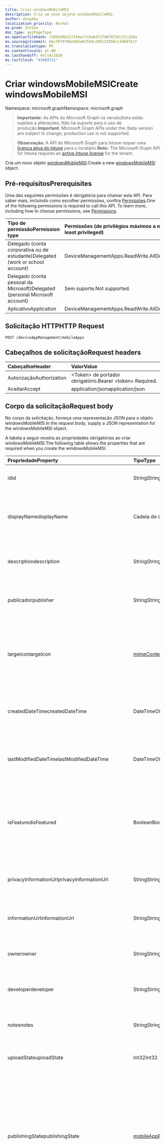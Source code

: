 ```yaml
---
title: Criar windowsMobileMSI
description: Cria um novo objeto windowsMobileMSI.
author: dougeby
localization_priority: Normal
ms.prod: Intune
doc_type: apiPageType
ms.openlocfilehash: f2092d6b227144ec7c6a6df27d6f8f28c27c2b8a
ms.sourcegitcommit: bbcf074f0be9d5e02f84c290122850cc5968fb1f
ms.translationtype: MT
ms.contentlocale: pt-BR
ms.lasthandoff: 04/14/2020
ms.locfileid: "43403711"
---
```

# <a name="create-windowsmobilemsi"></a><span data-ttu-id="ad15a-103">Criar windowsMobileMSI</span><span class="sxs-lookup"><span data-stu-id="ad15a-103">Create windowsMobileMSI</span></span>

<span data-ttu-id="ad15a-104">Namespace: microsoft.graph</span><span class="sxs-lookup"><span data-stu-id="ad15a-104">Namespace: microsoft.graph</span></span>

> <span data-ttu-id="ad15a-105">**Importante:** As APIs do Microsoft Graph na versão/beta estão sujeitas a alterações; Não há suporte para o uso de produção.</span><span class="sxs-lookup"><span data-stu-id="ad15a-105">**Important:** Microsoft Graph APIs under the /beta version are subject to change; production use is not supported.</span></span>

> <span data-ttu-id="ad15a-106">**Observação:** A API do Microsoft Graph para Intune requer uma [licença ativa do Intune](https://go.microsoft.com/fwlink/?linkid=839381) para o locatário.</span><span class="sxs-lookup"><span data-stu-id="ad15a-106">**Note:** The Microsoft Graph API for Intune requires an [active Intune license](https://go.microsoft.com/fwlink/?linkid=839381) for the tenant.</span></span>

<span data-ttu-id="ad15a-107">Cria um novo objeto [windowsMobileMSI](../resources/intune-apps-windowsmobilemsi.md).</span><span class="sxs-lookup"><span data-stu-id="ad15a-107">Create a new [windowsMobileMSI](../resources/intune-apps-windowsmobilemsi.md) object.</span></span>

## <a name="prerequisites"></a><span data-ttu-id="ad15a-108">Pré-requisitos</span><span class="sxs-lookup"><span data-stu-id="ad15a-108">Prerequisites</span></span>
<span data-ttu-id="ad15a-p101">Uma das seguintes permissões é obrigatória para chamar esta API. Para saber mais, incluindo como escolher permissões, confira [Permissões](/graph/permissions-reference).</span><span class="sxs-lookup"><span data-stu-id="ad15a-p101">One of the following permissions is required to call this API. To learn more, including how to choose permissions, see [Permissions](/graph/permissions-reference).</span></span>

|<span data-ttu-id="ad15a-111">Tipo de permissão</span><span class="sxs-lookup"><span data-stu-id="ad15a-111">Permission type</span></span>|<span data-ttu-id="ad15a-112">Permissões (de privilégios máximos a mínimos)</span><span class="sxs-lookup"><span data-stu-id="ad15a-112">Permissions (from most to least privileged)</span></span>|
|:---|:---|
|<span data-ttu-id="ad15a-113">Delegado (conta corporativa ou de estudante)</span><span class="sxs-lookup"><span data-stu-id="ad15a-113">Delegated (work or school account)</span></span>|<span data-ttu-id="ad15a-114">DeviceManagementApps.ReadWrite.All</span><span class="sxs-lookup"><span data-stu-id="ad15a-114">DeviceManagementApps.ReadWrite.All</span></span>|
|<span data-ttu-id="ad15a-115">Delegado (conta pessoal da Microsoft)</span><span class="sxs-lookup"><span data-stu-id="ad15a-115">Delegated (personal Microsoft account)</span></span>|<span data-ttu-id="ad15a-116">Sem suporte.</span><span class="sxs-lookup"><span data-stu-id="ad15a-116">Not supported.</span></span>|
|<span data-ttu-id="ad15a-117">Aplicativo</span><span class="sxs-lookup"><span data-stu-id="ad15a-117">Application</span></span>|<span data-ttu-id="ad15a-118">DeviceManagementApps.ReadWrite.All</span><span class="sxs-lookup"><span data-stu-id="ad15a-118">DeviceManagementApps.ReadWrite.All</span></span>|

## <a name="http-request"></a><span data-ttu-id="ad15a-119">Solicitação HTTP</span><span class="sxs-lookup"><span data-stu-id="ad15a-119">HTTP Request</span></span>
<!-- {
  "blockType": "ignored"
}
-->
``` http
POST /deviceAppManagement/mobileApps
```

## <a name="request-headers"></a><span data-ttu-id="ad15a-120">Cabeçalhos de solicitação</span><span class="sxs-lookup"><span data-stu-id="ad15a-120">Request headers</span></span>
|<span data-ttu-id="ad15a-121">Cabeçalho</span><span class="sxs-lookup"><span data-stu-id="ad15a-121">Header</span></span>|<span data-ttu-id="ad15a-122">Valor</span><span class="sxs-lookup"><span data-stu-id="ad15a-122">Value</span></span>|
|:---|:---|
|<span data-ttu-id="ad15a-123">Autorização</span><span class="sxs-lookup"><span data-stu-id="ad15a-123">Authorization</span></span>|<span data-ttu-id="ad15a-124">&lt;Token&gt; de portador obrigatório.</span><span class="sxs-lookup"><span data-stu-id="ad15a-124">Bearer &lt;token&gt; Required.</span></span>|
|<span data-ttu-id="ad15a-125">Aceitar</span><span class="sxs-lookup"><span data-stu-id="ad15a-125">Accept</span></span>|<span data-ttu-id="ad15a-126">application/json</span><span class="sxs-lookup"><span data-stu-id="ad15a-126">application/json</span></span>|

## <a name="request-body"></a><span data-ttu-id="ad15a-127">Corpo da solicitação</span><span class="sxs-lookup"><span data-stu-id="ad15a-127">Request body</span></span>
<span data-ttu-id="ad15a-128">No corpo da solicitação, forneça uma representação JSON para o objeto windowsMobileMSI.</span><span class="sxs-lookup"><span data-stu-id="ad15a-128">In the request body, supply a JSON representation for the windowsMobileMSI object.</span></span>

<span data-ttu-id="ad15a-129">A tabela a seguir mostra as propriedades obrigatórias ao criar windowsMobileMSI.</span><span class="sxs-lookup"><span data-stu-id="ad15a-129">The following table shows the properties that are required when you create the windowsMobileMSI.</span></span>

|<span data-ttu-id="ad15a-130">Propriedade</span><span class="sxs-lookup"><span data-stu-id="ad15a-130">Property</span></span>|<span data-ttu-id="ad15a-131">Tipo</span><span class="sxs-lookup"><span data-stu-id="ad15a-131">Type</span></span>|<span data-ttu-id="ad15a-132">Descrição</span><span class="sxs-lookup"><span data-stu-id="ad15a-132">Description</span></span>|
|:---|:---|:---|
|<span data-ttu-id="ad15a-133">id</span><span class="sxs-lookup"><span data-stu-id="ad15a-133">id</span></span>|<span data-ttu-id="ad15a-134">String</span><span class="sxs-lookup"><span data-stu-id="ad15a-134">String</span></span>|<span data-ttu-id="ad15a-135">Chave da entidade.</span><span class="sxs-lookup"><span data-stu-id="ad15a-135">Key of the entity.</span></span> <span data-ttu-id="ad15a-136">Herdado de [mobileApp](../resources/intune-shared-mobileapp.md)</span><span class="sxs-lookup"><span data-stu-id="ad15a-136">Inherited from [mobileApp](../resources/intune-shared-mobileapp.md)</span></span>|
|<span data-ttu-id="ad15a-137">displayName</span><span class="sxs-lookup"><span data-stu-id="ad15a-137">displayName</span></span>|<span data-ttu-id="ad15a-138">Cadeia de caracteres</span><span class="sxs-lookup"><span data-stu-id="ad15a-138">String</span></span>|<span data-ttu-id="ad15a-139">O título do aplicativo importado ou definido pelo administrador.</span><span class="sxs-lookup"><span data-stu-id="ad15a-139">The admin provided or imported title of the app.</span></span> <span data-ttu-id="ad15a-140">Herdado de [mobileApp](../resources/intune-shared-mobileapp.md)</span><span class="sxs-lookup"><span data-stu-id="ad15a-140">Inherited from [mobileApp](../resources/intune-shared-mobileapp.md)</span></span>|
|<span data-ttu-id="ad15a-141">description</span><span class="sxs-lookup"><span data-stu-id="ad15a-141">description</span></span>|<span data-ttu-id="ad15a-142">String</span><span class="sxs-lookup"><span data-stu-id="ad15a-142">String</span></span>|<span data-ttu-id="ad15a-143">A descrição do aplicativo.</span><span class="sxs-lookup"><span data-stu-id="ad15a-143">The description of the app.</span></span> <span data-ttu-id="ad15a-144">Herdado de [mobileApp](../resources/intune-shared-mobileapp.md)</span><span class="sxs-lookup"><span data-stu-id="ad15a-144">Inherited from [mobileApp](../resources/intune-shared-mobileapp.md)</span></span>|
|<span data-ttu-id="ad15a-145">publicador</span><span class="sxs-lookup"><span data-stu-id="ad15a-145">publisher</span></span>|<span data-ttu-id="ad15a-146">String</span><span class="sxs-lookup"><span data-stu-id="ad15a-146">String</span></span>|<span data-ttu-id="ad15a-147">O publicador do aplicativo.</span><span class="sxs-lookup"><span data-stu-id="ad15a-147">The publisher of the app.</span></span> <span data-ttu-id="ad15a-148">Herdado de [mobileApp](../resources/intune-shared-mobileapp.md)</span><span class="sxs-lookup"><span data-stu-id="ad15a-148">Inherited from [mobileApp](../resources/intune-shared-mobileapp.md)</span></span>|
|<span data-ttu-id="ad15a-149">largeIcon</span><span class="sxs-lookup"><span data-stu-id="ad15a-149">largeIcon</span></span>|[<span data-ttu-id="ad15a-150">mimeContent</span><span class="sxs-lookup"><span data-stu-id="ad15a-150">mimeContent</span></span>](../resources/intune-shared-mimecontent.md)|<span data-ttu-id="ad15a-151">O ícone grande, a ser exibido nos detalhes do aplicativo e usado para o carregamento do ícone.</span><span class="sxs-lookup"><span data-stu-id="ad15a-151">The large icon, to be displayed in the app details and used for upload of the icon.</span></span> <span data-ttu-id="ad15a-152">Herdado de [mobileApp](../resources/intune-shared-mobileapp.md)</span><span class="sxs-lookup"><span data-stu-id="ad15a-152">Inherited from [mobileApp](../resources/intune-shared-mobileapp.md)</span></span>|
|<span data-ttu-id="ad15a-153">createdDateTime</span><span class="sxs-lookup"><span data-stu-id="ad15a-153">createdDateTime</span></span>|<span data-ttu-id="ad15a-154">DateTimeOffset</span><span class="sxs-lookup"><span data-stu-id="ad15a-154">DateTimeOffset</span></span>|<span data-ttu-id="ad15a-155">A data e a hora da criação do aplicativo.</span><span class="sxs-lookup"><span data-stu-id="ad15a-155">The date and time the app was created.</span></span> <span data-ttu-id="ad15a-156">Herdado de [mobileApp](../resources/intune-shared-mobileapp.md)</span><span class="sxs-lookup"><span data-stu-id="ad15a-156">Inherited from [mobileApp](../resources/intune-shared-mobileapp.md)</span></span>|
|<span data-ttu-id="ad15a-157">lastModifiedDateTime</span><span class="sxs-lookup"><span data-stu-id="ad15a-157">lastModifiedDateTime</span></span>|<span data-ttu-id="ad15a-158">DateTimeOffset</span><span class="sxs-lookup"><span data-stu-id="ad15a-158">DateTimeOffset</span></span>|<span data-ttu-id="ad15a-159">A data e a hora que o aplicativo foi modificado pela última vez.</span><span class="sxs-lookup"><span data-stu-id="ad15a-159">The date and time the app was last modified.</span></span> <span data-ttu-id="ad15a-160">Herdado de [mobileApp](../resources/intune-shared-mobileapp.md)</span><span class="sxs-lookup"><span data-stu-id="ad15a-160">Inherited from [mobileApp](../resources/intune-shared-mobileapp.md)</span></span>|
|<span data-ttu-id="ad15a-161">isFeatured</span><span class="sxs-lookup"><span data-stu-id="ad15a-161">isFeatured</span></span>|<span data-ttu-id="ad15a-162">Boolean</span><span class="sxs-lookup"><span data-stu-id="ad15a-162">Boolean</span></span>|<span data-ttu-id="ad15a-163">O valor que indica se o aplicativo está marcado como em destaque pelo administrador. Herdado de [mobileApp](../resources/intune-shared-mobileapp.md)</span><span class="sxs-lookup"><span data-stu-id="ad15a-163">The value indicating whether the app is marked as featured by the admin. Inherited from [mobileApp](../resources/intune-shared-mobileapp.md)</span></span>|
|<span data-ttu-id="ad15a-164">privacyInformationUrl</span><span class="sxs-lookup"><span data-stu-id="ad15a-164">privacyInformationUrl</span></span>|<span data-ttu-id="ad15a-165">String</span><span class="sxs-lookup"><span data-stu-id="ad15a-165">String</span></span>|<span data-ttu-id="ad15a-166">A URL da declaração de privacidade.</span><span class="sxs-lookup"><span data-stu-id="ad15a-166">The privacy statement Url.</span></span> <span data-ttu-id="ad15a-167">Herdado de [mobileApp](../resources/intune-shared-mobileapp.md)</span><span class="sxs-lookup"><span data-stu-id="ad15a-167">Inherited from [mobileApp](../resources/intune-shared-mobileapp.md)</span></span>|
|<span data-ttu-id="ad15a-168">informationUrl</span><span class="sxs-lookup"><span data-stu-id="ad15a-168">informationUrl</span></span>|<span data-ttu-id="ad15a-169">String</span><span class="sxs-lookup"><span data-stu-id="ad15a-169">String</span></span>|<span data-ttu-id="ad15a-170">A URL de informações adicionais.</span><span class="sxs-lookup"><span data-stu-id="ad15a-170">The more information Url.</span></span> <span data-ttu-id="ad15a-171">Herdado de [mobileApp](../resources/intune-shared-mobileapp.md)</span><span class="sxs-lookup"><span data-stu-id="ad15a-171">Inherited from [mobileApp](../resources/intune-shared-mobileapp.md)</span></span>|
|<span data-ttu-id="ad15a-172">owner</span><span class="sxs-lookup"><span data-stu-id="ad15a-172">owner</span></span>|<span data-ttu-id="ad15a-173">String</span><span class="sxs-lookup"><span data-stu-id="ad15a-173">String</span></span>|<span data-ttu-id="ad15a-174">O proprietário do conteúdo.</span><span class="sxs-lookup"><span data-stu-id="ad15a-174">The owner of the app.</span></span> <span data-ttu-id="ad15a-175">Herdado de [mobileApp](../resources/intune-shared-mobileapp.md)</span><span class="sxs-lookup"><span data-stu-id="ad15a-175">Inherited from [mobileApp](../resources/intune-shared-mobileapp.md)</span></span>|
|<span data-ttu-id="ad15a-176">developer</span><span class="sxs-lookup"><span data-stu-id="ad15a-176">developer</span></span>|<span data-ttu-id="ad15a-177">String</span><span class="sxs-lookup"><span data-stu-id="ad15a-177">String</span></span>|<span data-ttu-id="ad15a-178">O desenvolvedor do aplicativo.</span><span class="sxs-lookup"><span data-stu-id="ad15a-178">The developer of the app.</span></span> <span data-ttu-id="ad15a-179">Herdado de [mobileApp](../resources/intune-shared-mobileapp.md)</span><span class="sxs-lookup"><span data-stu-id="ad15a-179">Inherited from [mobileApp](../resources/intune-shared-mobileapp.md)</span></span>|
|<span data-ttu-id="ad15a-180">notes</span><span class="sxs-lookup"><span data-stu-id="ad15a-180">notes</span></span>|<span data-ttu-id="ad15a-181">String</span><span class="sxs-lookup"><span data-stu-id="ad15a-181">String</span></span>|<span data-ttu-id="ad15a-182">Anotações do aplicativo.</span><span class="sxs-lookup"><span data-stu-id="ad15a-182">Notes for the app.</span></span> <span data-ttu-id="ad15a-183">Herdado de [mobileApp](../resources/intune-shared-mobileapp.md)</span><span class="sxs-lookup"><span data-stu-id="ad15a-183">Inherited from [mobileApp](../resources/intune-shared-mobileapp.md)</span></span>|
|<span data-ttu-id="ad15a-184">uploadState</span><span class="sxs-lookup"><span data-stu-id="ad15a-184">uploadState</span></span>|<span data-ttu-id="ad15a-185">Int32</span><span class="sxs-lookup"><span data-stu-id="ad15a-185">Int32</span></span>|<span data-ttu-id="ad15a-186">O estado de upload.</span><span class="sxs-lookup"><span data-stu-id="ad15a-186">The upload state.</span></span> <span data-ttu-id="ad15a-187">Herdado de [mobileApp](../resources/intune-shared-mobileapp.md)</span><span class="sxs-lookup"><span data-stu-id="ad15a-187">Inherited from [mobileApp](../resources/intune-shared-mobileapp.md)</span></span>|
|<span data-ttu-id="ad15a-188">publishingState</span><span class="sxs-lookup"><span data-stu-id="ad15a-188">publishingState</span></span>|[<span data-ttu-id="ad15a-189">mobileAppPublishingState</span><span class="sxs-lookup"><span data-stu-id="ad15a-189">mobileAppPublishingState</span></span>](../resources/intune-apps-mobileapppublishingstate.md)|<span data-ttu-id="ad15a-190">O estado de publicação do aplicativo.</span><span class="sxs-lookup"><span data-stu-id="ad15a-190">The publishing state for the app.</span></span> <span data-ttu-id="ad15a-191">O aplicativo não pode ser assinado, a menos que ele seja publicado.</span><span class="sxs-lookup"><span data-stu-id="ad15a-191">The app cannot be assigned unless the app is published.</span></span> <span data-ttu-id="ad15a-192">Herdado de [mobileApp](../resources/intune-shared-mobileapp.md).</span><span class="sxs-lookup"><span data-stu-id="ad15a-192">Inherited from [mobileApp](../resources/intune-shared-mobileapp.md).</span></span> <span data-ttu-id="ad15a-193">Os valores possíveis são: `notPublished`, `processing`, `published`.</span><span class="sxs-lookup"><span data-stu-id="ad15a-193">Possible values are: `notPublished`, `processing`, `published`.</span></span>|
|<span data-ttu-id="ad15a-194">isAssigned</span><span class="sxs-lookup"><span data-stu-id="ad15a-194">isAssigned</span></span>|<span data-ttu-id="ad15a-195">Boolean</span><span class="sxs-lookup"><span data-stu-id="ad15a-195">Boolean</span></span>|<span data-ttu-id="ad15a-196">O valor que indica se o aplicativo é atribuído a pelo menos um grupo.</span><span class="sxs-lookup"><span data-stu-id="ad15a-196">The value indicating whether the app is assigned to at least one group.</span></span> <span data-ttu-id="ad15a-197">Herdado de [mobileApp](../resources/intune-shared-mobileapp.md)</span><span class="sxs-lookup"><span data-stu-id="ad15a-197">Inherited from [mobileApp](../resources/intune-shared-mobileapp.md)</span></span>|
|<span data-ttu-id="ad15a-198">roleScopeTagIds</span><span class="sxs-lookup"><span data-stu-id="ad15a-198">roleScopeTagIds</span></span>|<span data-ttu-id="ad15a-199">Coleção String</span><span class="sxs-lookup"><span data-stu-id="ad15a-199">String collection</span></span>|<span data-ttu-id="ad15a-200">Lista de IDs de marca de escopo para este aplicativo móvel.</span><span class="sxs-lookup"><span data-stu-id="ad15a-200">List of scope tag ids for this mobile app.</span></span> <span data-ttu-id="ad15a-201">Herdado de [mobileApp](../resources/intune-shared-mobileapp.md)</span><span class="sxs-lookup"><span data-stu-id="ad15a-201">Inherited from [mobileApp](../resources/intune-shared-mobileapp.md)</span></span>|
|<span data-ttu-id="ad15a-202">dependentAppCount</span><span class="sxs-lookup"><span data-stu-id="ad15a-202">dependentAppCount</span></span>|<span data-ttu-id="ad15a-203">Int32</span><span class="sxs-lookup"><span data-stu-id="ad15a-203">Int32</span></span>|<span data-ttu-id="ad15a-204">O número total de dependências do aplicativo filho.</span><span class="sxs-lookup"><span data-stu-id="ad15a-204">The total number of dependencies the child app has.</span></span> <span data-ttu-id="ad15a-205">Herdado de [mobileApp](../resources/intune-shared-mobileapp.md)</span><span class="sxs-lookup"><span data-stu-id="ad15a-205">Inherited from [mobileApp](../resources/intune-shared-mobileapp.md)</span></span>|
|<span data-ttu-id="ad15a-206">committedContentVersion</span><span class="sxs-lookup"><span data-stu-id="ad15a-206">committedContentVersion</span></span>|<span data-ttu-id="ad15a-207">String</span><span class="sxs-lookup"><span data-stu-id="ad15a-207">String</span></span>|<span data-ttu-id="ad15a-208">A versão do conteúdo interno confirmado.</span><span class="sxs-lookup"><span data-stu-id="ad15a-208">The internal committed content version.</span></span> <span data-ttu-id="ad15a-209">Herdado de [mobileLobApp](../resources/intune-apps-mobilelobapp.md)</span><span class="sxs-lookup"><span data-stu-id="ad15a-209">Inherited from [mobileLobApp](../resources/intune-apps-mobilelobapp.md)</span></span>|
|<span data-ttu-id="ad15a-210">fileName</span><span class="sxs-lookup"><span data-stu-id="ad15a-210">fileName</span></span>|<span data-ttu-id="ad15a-211">String</span><span class="sxs-lookup"><span data-stu-id="ad15a-211">String</span></span>|<span data-ttu-id="ad15a-212">O nome do arquivo do aplicativo Lob principal.</span><span class="sxs-lookup"><span data-stu-id="ad15a-212">The name of the main Lob application file.</span></span> <span data-ttu-id="ad15a-213">Herdado de [mobileLobApp](../resources/intune-apps-mobilelobapp.md)</span><span class="sxs-lookup"><span data-stu-id="ad15a-213">Inherited from [mobileLobApp](../resources/intune-apps-mobilelobapp.md)</span></span>|
|<span data-ttu-id="ad15a-214">size</span><span class="sxs-lookup"><span data-stu-id="ad15a-214">size</span></span>|<span data-ttu-id="ad15a-215">Int64</span><span class="sxs-lookup"><span data-stu-id="ad15a-215">Int64</span></span>|<span data-ttu-id="ad15a-216">O tamanho total, incluindo todos os arquivos carregados.</span><span class="sxs-lookup"><span data-stu-id="ad15a-216">The total size, including all uploaded files.</span></span> <span data-ttu-id="ad15a-217">Herdado de [mobileLobApp](../resources/intune-apps-mobilelobapp.md)</span><span class="sxs-lookup"><span data-stu-id="ad15a-217">Inherited from [mobileLobApp](../resources/intune-apps-mobilelobapp.md)</span></span>|
|<span data-ttu-id="ad15a-218">commandLine</span><span class="sxs-lookup"><span data-stu-id="ad15a-218">commandLine</span></span>|<span data-ttu-id="ad15a-219">String</span><span class="sxs-lookup"><span data-stu-id="ad15a-219">String</span></span>|<span data-ttu-id="ad15a-220">A linha de comando.</span><span class="sxs-lookup"><span data-stu-id="ad15a-220">The command line.</span></span>|
|<span data-ttu-id="ad15a-221">productCode</span><span class="sxs-lookup"><span data-stu-id="ad15a-221">productCode</span></span>|<span data-ttu-id="ad15a-222">String</span><span class="sxs-lookup"><span data-stu-id="ad15a-222">String</span></span>|<span data-ttu-id="ad15a-223">O código do produto.</span><span class="sxs-lookup"><span data-stu-id="ad15a-223">The product code.</span></span>|
|<span data-ttu-id="ad15a-224">productVersion</span><span class="sxs-lookup"><span data-stu-id="ad15a-224">productVersion</span></span>|<span data-ttu-id="ad15a-225">String</span><span class="sxs-lookup"><span data-stu-id="ad15a-225">String</span></span>|<span data-ttu-id="ad15a-226">A versão de produto do aplicativo de linha de negócios (LoB) Windows Mobile MSI.</span><span class="sxs-lookup"><span data-stu-id="ad15a-226">The product version of Windows Mobile MSI Line of Business (LoB) app.</span></span>|
|<span data-ttu-id="ad15a-227">ignoreVersionDetection</span><span class="sxs-lookup"><span data-stu-id="ad15a-227">ignoreVersionDetection</span></span>|<span data-ttu-id="ad15a-228">Boolean</span><span class="sxs-lookup"><span data-stu-id="ad15a-228">Boolean</span></span>|<span data-ttu-id="ad15a-229">Um booliano para controlar se a versão do aplicativo será usada para detectar o aplicativo depois que ele for instalado em um dispositivo.</span><span class="sxs-lookup"><span data-stu-id="ad15a-229">A boolean to control whether the app's version will be used to detect the app after it is installed on a device.</span></span> <span data-ttu-id="ad15a-230">Defina como true para o aplicativos de linha de negócios (LoB) Windows Mobile MSI que usam um recurso de atualização automática.</span><span class="sxs-lookup"><span data-stu-id="ad15a-230">Set this to true for Windows Mobile MSI Line of Business (LoB) apps that use a self update feature.</span></span>|
|<span data-ttu-id="ad15a-231">identityVersion</span><span class="sxs-lookup"><span data-stu-id="ad15a-231">identityVersion</span></span>|<span data-ttu-id="ad15a-232">String</span><span class="sxs-lookup"><span data-stu-id="ad15a-232">String</span></span>|<span data-ttu-id="ad15a-233">A versão da identidade.</span><span class="sxs-lookup"><span data-stu-id="ad15a-233">The identity version.</span></span>|
|<span data-ttu-id="ad15a-234">useDeviceContext</span><span class="sxs-lookup"><span data-stu-id="ad15a-234">useDeviceContext</span></span>|<span data-ttu-id="ad15a-235">Booliano</span><span class="sxs-lookup"><span data-stu-id="ad15a-235">Boolean</span></span>|<span data-ttu-id="ad15a-236">Indica se um MSI de modo duplo deve ser instalado no contexto de dispositivo.</span><span class="sxs-lookup"><span data-stu-id="ad15a-236">Indicates whether to install a dual-mode MSI in the device context.</span></span> <span data-ttu-id="ad15a-237">Se true, o aplicativo será instalado para todos os usuários.</span><span class="sxs-lookup"><span data-stu-id="ad15a-237">If true, app will be installed for all users.</span></span> <span data-ttu-id="ad15a-238">Se false, o aplicativo será instalado por usuário.</span><span class="sxs-lookup"><span data-stu-id="ad15a-238">If false, app will be installed per-user.</span></span> <span data-ttu-id="ad15a-239">Se for NULL, o serviço usará o contexto de instalação padrão do pacote MSI.</span><span class="sxs-lookup"><span data-stu-id="ad15a-239">If null, service will use the MSI package's default install context.</span></span> <span data-ttu-id="ad15a-240">No caso do MSI de modo duplo, esse padrão será por usuário.</span><span class="sxs-lookup"><span data-stu-id="ad15a-240">In case of dual-mode MSI, this default will be per-user.</span></span>  <span data-ttu-id="ad15a-241">Não pode ser definido para aplicativos de modo não duplo.</span><span class="sxs-lookup"><span data-stu-id="ad15a-241">Cannot be set for non-dual-mode apps.</span></span>  <span data-ttu-id="ad15a-242">Não pode ser alterado após a criação inicial do aplicativo.</span><span class="sxs-lookup"><span data-stu-id="ad15a-242">Cannot be changed after initial creation of the application.</span></span>|



## <a name="response"></a><span data-ttu-id="ad15a-243">Resposta</span><span class="sxs-lookup"><span data-stu-id="ad15a-243">Response</span></span>
<span data-ttu-id="ad15a-244">Se tiver êxito, este método retornará o código de resposta `201 Created` e o objeto [windowsMobileMSI](../resources/intune-apps-windowsmobilemsi.md) no corpo da resposta.</span><span class="sxs-lookup"><span data-stu-id="ad15a-244">If successful, this method returns a `201 Created` response code and a [windowsMobileMSI](../resources/intune-apps-windowsmobilemsi.md) object in the response body.</span></span>

## <a name="example"></a><span data-ttu-id="ad15a-245">Exemplo</span><span class="sxs-lookup"><span data-stu-id="ad15a-245">Example</span></span>

### <a name="request"></a><span data-ttu-id="ad15a-246">Solicitação</span><span class="sxs-lookup"><span data-stu-id="ad15a-246">Request</span></span>
<span data-ttu-id="ad15a-247">Este é um exemplo da solicitação.</span><span class="sxs-lookup"><span data-stu-id="ad15a-247">Here is an example of the request.</span></span>
``` http
POST https://graph.microsoft.com/beta/deviceAppManagement/mobileApps
Content-type: application/json
Content-length: 1066

{
  "@odata.type": "#microsoft.graph.windowsMobileMSI",
  "displayName": "Display Name value",
  "description": "Description value",
  "publisher": "Publisher value",
  "largeIcon": {
    "@odata.type": "microsoft.graph.mimeContent",
    "type": "Type value",
    "value": "dmFsdWU="
  },
  "isFeatured": true,
  "privacyInformationUrl": "https://example.com/privacyInformationUrl/",
  "informationUrl": "https://example.com/informationUrl/",
  "owner": "Owner value",
  "developer": "Developer value",
  "notes": "Notes value",
  "uploadState": 11,
  "publishingState": "processing",
  "isAssigned": true,
  "roleScopeTagIds": [
    "Role Scope Tag Ids value"
  ],
  "dependentAppCount": 1,
  "committedContentVersion": "Committed Content Version value",
  "fileName": "File Name value",
  "size": 4,
  "commandLine": "Command Line value",
  "productCode": "Product Code value",
  "productVersion": "Product Version value",
  "ignoreVersionDetection": true,
  "identityVersion": "Identity Version value",
  "useDeviceContext": true
}
```

### <a name="response"></a><span data-ttu-id="ad15a-248">Resposta</span><span class="sxs-lookup"><span data-stu-id="ad15a-248">Response</span></span>
<span data-ttu-id="ad15a-p124">Veja a seguir um exemplo da resposta. Observação: o objeto response mostrado aqui pode estar truncado por motivos de concisão. Todas as propriedades serão retornadas de uma chamada real.</span><span class="sxs-lookup"><span data-stu-id="ad15a-p124">Here is an example of the response. Note: The response object shown here may be truncated for brevity. All of the properties will be returned from an actual call.</span></span>
``` http
HTTP/1.1 201 Created
Content-Type: application/json
Content-Length: 1238

{
  "@odata.type": "#microsoft.graph.windowsMobileMSI",
  "id": "aa453e5d-3e5d-aa45-5d3e-45aa5d3e45aa",
  "displayName": "Display Name value",
  "description": "Description value",
  "publisher": "Publisher value",
  "largeIcon": {
    "@odata.type": "microsoft.graph.mimeContent",
    "type": "Type value",
    "value": "dmFsdWU="
  },
  "createdDateTime": "2017-01-01T00:02:43.5775965-08:00",
  "lastModifiedDateTime": "2017-01-01T00:00:35.1329464-08:00",
  "isFeatured": true,
  "privacyInformationUrl": "https://example.com/privacyInformationUrl/",
  "informationUrl": "https://example.com/informationUrl/",
  "owner": "Owner value",
  "developer": "Developer value",
  "notes": "Notes value",
  "uploadState": 11,
  "publishingState": "processing",
  "isAssigned": true,
  "roleScopeTagIds": [
    "Role Scope Tag Ids value"
  ],
  "dependentAppCount": 1,
  "committedContentVersion": "Committed Content Version value",
  "fileName": "File Name value",
  "size": 4,
  "commandLine": "Command Line value",
  "productCode": "Product Code value",
  "productVersion": "Product Version value",
  "ignoreVersionDetection": true,
  "identityVersion": "Identity Version value",
  "useDeviceContext": true
}
```



